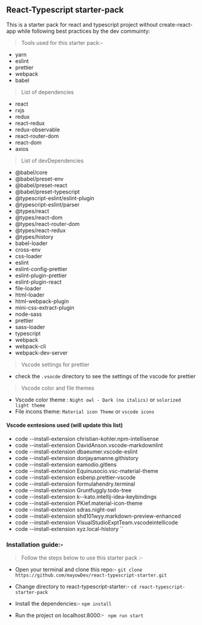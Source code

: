 ## React-Typescript starter-pack

 This is a starter pack for react and typescript project without create-react-app while following best practices by the dev commuinty: 

> Tools used for this starter pack:-

* yarn 
* eslint
* prettier
* webpack
* babel

> List of dependencies

* react
* rxjs
* redux
* react-redux
* redux-observable
* react-router-dom
* react-dom
* axios


> List of devDependencies

* @babel/core
* @babel/preset-env
* @babel/preset-react
* @babel/preset-typescript
* @typescript-eslint/eslint-plugin
* @typescript-eslint/parser
* @types/react
* @types/react-dom
* @types/react-router-dom
* @types/react-redux
* @types/history
* babel-loader
* cross-env
* css-loader
* eslint
* eslint-config-prettier
* eslint-plugin-prettier
* eslint-plugin-react
* file-loader
* html-loader
* html-webpack-plugin
* mini-css-extract-plugin
* node-sass
* prettier
* sass-loader
* typescript
* webpack
* webpack-cli
* webpack-dev-server

> Vscode settings for prettier

* check the ``.vsocde`` directory to see the settings of the vscode for prettier

> Vscode color and file themes

* Vscode color theme : ``Night owl - Dark (no italics)`` or `` solorized light theme ``
* File incons theme: `` Material icon Theme `` or `` vscode icons ``


#### Vscode exntesions used (will update this list)
 

- code --install-extension christian-kohler.npm-intellisense
- code --install-extension DavidAnson.vscode-markdownlint
- code --install-extension dbaeumer.vscode-eslint
- code --install-extension donjayamanne.githistory
- code --install-extension eamodio.gitlens
- code --install-extension Equinusocio.vsc-material-theme
- code --install-extension esbenp.prettier-vscode
- code --install-extension formulahendry.terminal
- code --install-extension Gruntfuggly.todo-tree
- code --install-extension k--kato.intellij-idea-keybindings
- code --install-extension PKief.material-icon-theme
- code --install-extension sdras.night-owl
- code --install-extension shd101wyy.markdown-preview-enhanced
- code --install-extension VisualStudioExptTeam.vscodeintellicode
- code --install-extension xyz.local-history
``

### Installation guide:-

 > Follow the steps below to use this starter pack :-

* Open your terminal and clone this repo:-   `` git clone https://github.com/mayowDev/react-typescript-starter.git ``
* Change directory to react-typescript-starter:-  `` cd react-typescript-starter-pack ``
* Install the dependencies:-  ``npm install``

* Run the project on localhost:8000:- `` npm run start``
